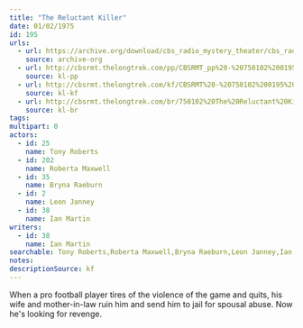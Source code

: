 ```yaml
---
title: "The Reluctant Killer"
date: 01/02/1975
id: 195
urls: 
  - url: https://archive.org/download/cbs_radio_mystery_theater/cbs_radio_mystery_theater-0151-0200.zip/cbs_radio_mystery_theater-0151-0200%2Fcbsrmt_0195_the_reluctant_killer.mp3
    source: archive-org
  - url: http://cbsrmt.thelongtrek.com/pp/CBSRMT_pp%20-%20750102%200195%20The%20Reluctant%20Killer.mp3
    source: kl-pp
  - url: http://cbsrmt.thelongtrek.com/kf/CBSRMT%20-%20750102%200195%20The%20Reluctant%20Killer_kf.mp3
    source: kl-kf
  - url: http://cbsrmt.thelongtrek.com/br/750102%20The%20Reluctant%20Killer%20-%20WOR.mp3
    source: kl-br
tags: 
multipart: 0
actors:  
  - id: 25
    name: Tony Roberts  
  - id: 202
    name: Roberta Maxwell  
  - id: 35
    name: Bryna Raeburn  
  - id: 2
    name: Leon Janney  
  - id: 38
    name: Ian Martin
writers:  
  - id: 38
    name: Ian Martin
searchable: Tony Roberts,Roberta Maxwell,Bryna Raeburn,Leon Janney,Ian Martin Ian Martin
notes: 
descriptionSource: kf
---
```

When a pro football player tires of the violence of the game and quits, his wife and mother-in-law ruin him and send him to jail for spousal abuse. Now he's looking for revenge.